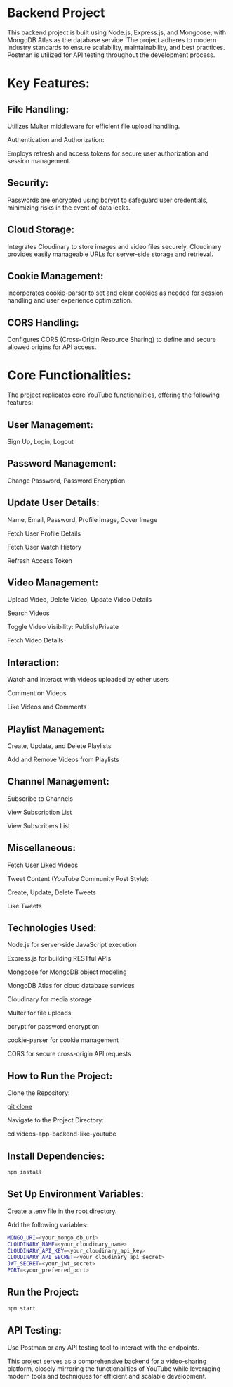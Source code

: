 # Backend Project

This backend project is built using Node.js, Express.js, and Mongoose, with MongoDB Atlas as the database service. The project adheres to modern industry standards to ensure scalability, maintainability, and best practices. Postman is utilized for API testing throughout the development process.

# Key Features:

## File Handling:

Utilizes Multer middleware for efficient file upload handling.

Authentication and Authorization:

Employs refresh and access tokens for secure user authorization and session management.

## Security:

Passwords are encrypted using bcrypt to safeguard user credentials, minimizing risks in the event of data leaks.

## Cloud Storage:

Integrates Cloudinary to store images and video files securely. Cloudinary provides easily manageable URLs for server-side storage and retrieval.

## Cookie Management:

Incorporates cookie-parser to set and clear cookies as needed for session handling and user experience optimization.

## CORS Handling:

Configures CORS (Cross-Origin Resource Sharing) to define and secure allowed origins for API access.

# Core Functionalities:

The project replicates core YouTube functionalities, offering the following features:

## User Management:

Sign Up, Login, Logout

## Password Management: 

Change Password, Password Encryption

## Update User Details: 

Name, Email, Password, Profile Image, Cover Image

Fetch User Profile Details

Fetch User Watch History

Refresh Access Token

## Video Management:

Upload Video, Delete Video, Update Video Details

Search Videos

Toggle Video Visibility: Publish/Private

Fetch Video Details

## Interaction:

Watch and interact with videos uploaded by other users

Comment on Videos

Like Videos and Comments

## Playlist Management:

Create, Update, and Delete Playlists

Add and Remove Videos from Playlists

## Channel Management:

Subscribe to Channels

View Subscription List

View Subscribers List

## Miscellaneous:

Fetch User Liked Videos

Tweet Content (YouTube Community Post Style):

Create, Update, Delete Tweets

Like Tweets

## Technologies Used:

Node.js for server-side JavaScript execution

Express.js for building RESTful APIs

Mongoose for MongoDB object modeling

MongoDB Atlas for cloud database services

Cloudinary for media storage

Multer for file uploads

bcrypt for password encryption

cookie-parser for cookie management

CORS for secure cross-origin API requests

## How to Run the Project:

Clone the Repository:

[git clone](https://github.com/PushpendraJaat/videos-app-backend-like-youtube.git)

Navigate to the Project Directory:

cd videos-app-backend-like-youtube

## Install Dependencies:

```bash
npm install
```

## Set Up Environment Variables:

Create a .env file in the root directory.

Add the following variables:

```bash
MONGO_URI=<your_mongo_db_uri>
CLOUDINARY_NAME=<your_cloudinary_name>
CLOUDINARY_API_KEY=<your_cloudinary_api_key>
CLOUDINARY_API_SECRET=<your_cloudinary_api_secret>
JWT_SECRET=<your_jwt_secret>
PORT=<your_preferred_port>
```

## Run the Project:

```bash
npm start
```

## API Testing:

Use Postman or any API testing tool to interact with the endpoints.

This project serves as a comprehensive backend for a video-sharing platform, closely mirroring the functionalities of YouTube while leveraging modern tools and techniques for efficient and scalable development.
